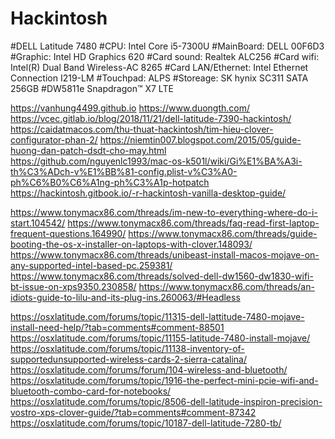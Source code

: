 # Hackintosh
#DELL Latitude 7480
#CPU: Intel Core i5-7300U
#MainBoard: DELL 00F6D3
#Graphic: Intel HD Graphics 620
#Card sound: Realtek ALC256
#Card wifi: Intel(R) Dual Band Wireless-AC 8265
#Card LAN/Ethernet: Intel Ethernet Connection I219-LM
#Touchpad: ALPS
#Storeage: SK hynix SC311 SATA 256GB
#DW5811e Snapdragon™ X7 LTE

https://vanhung4499.github.io
https://www.duongth.com/
https://vcec.gitlab.io/blog/2018/11/21/dell-latitude-7390-hackintosh/
https://caidatmacos.com/thu-thuat-hackintosh/tim-hieu-clover-configurator-phan-2/
https://niemtin007.blogspot.com/2015/05/guide-huong-dan-patch-dsdt-cho-may.html
https://github.com/nguyenlc1993/mac-os-k501l/wiki/Gi%E1%BA%A3i-th%C3%ADch-v%E1%BB%81-config.plist-v%C3%A0-ph%C6%B0%C6%A1ng-ph%C3%A1p-hotpatch
https://hackintosh.gitbook.io/-r-hackintosh-vanilla-desktop-guide/

https://www.tonymacx86.com/threads/im-new-to-everything-where-do-i-start.104542/
https://www.tonymacx86.com/threads/faq-read-first-laptop-frequent-questions.164990/
https://www.tonymacx86.com/threads/guide-booting-the-os-x-installer-on-laptops-with-clover.148093/
https://www.tonymacx86.com/threads/unibeast-install-macos-mojave-on-any-supported-intel-based-pc.259381/
https://www.tonymacx86.com/threads/solved-dell-dw1560-dw1830-wifi-bt-issue-on-xps9350.230858/
https://www.tonymacx86.com/threads/an-idiots-guide-to-lilu-and-its-plug-ins.260063/#Headless

https://osxlatitude.com/forums/topic/11315-dell-lattitude-7480-mojave-install-need-help/?tab=comments#comment-88501
https://osxlatitude.com/forums/topic/11155-latitude-7480-install-mojave/
https://osxlatitude.com/forums/topic/11138-inventory-of-supportedunsupported-wireless-cards-2-sierra-catalina/
https://osxlatitude.com/forums/forum/104-wireless-and-bluetooth/
https://osxlatitude.com/forums/topic/1916-the-perfect-mini-pcie-wifi-and-bluetooth-combo-card-for-notebooks/
https://osxlatitude.com/forums/topic/8506-dell-latitude-inspiron-precision-vostro-xps-clover-guide/?tab=comments#comment-87342
https://osxlatitude.com/forums/topic/10187-dell-latitude-7280-tb/
